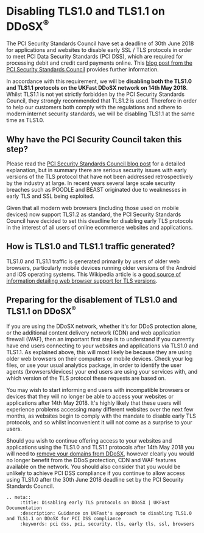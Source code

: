 # Disabling TLS1.0 and TLS1.1 on DDoSX<sup>®</sup>

The PCI Security Standards Council have set a deadline of 30th June 2018 for applications and websites to disable early SSL / TLS protocols in order to meet PCI Data Security Standards (PCI DSS), which are required for processing debit and credit card payments online.  This [blog post from the PCI Security Standards Council](https://blog.pcisecuritystandards.org/are-you-ready-for-30-june-2018-sayin-goodbye-to-ssl-early-tls) provides further information.

In accordance with this requirement, we will be **disabling both the TLS1.0 and TLS1.1 protocols on the UKFast DDoSX network on 14th May 2018**.  Whilst TLS1.1 is not yet strictly forbidden by the PCI Security Standards Council, they strongly recommended that TLS1.2 is used.  Therefore in order to help our customers both comply with the regulations and adhere to modern internet security standards, we will be disabling TLS1.1 at the same time as TLS1.0.

## Why have the PCI Security Council taken this step?

Please read the [PCI Security Standards Council blog post](https://blog.pcisecuritystandards.org/are-you-ready-for-30-june-2018-sayin-goodbye-to-ssl-early-tls) for a detailed explanation, but in summary there are serious security issues with early versions of the TLS protocol that have not been addressed retrospectively by the industry at large.  In recent years several large scale security breaches such as POODLE and BEAST originated due to weaknesses in early TLS and SSL being exploited.

Given that all modern web browsers (including those used on mobile devices) now support TLS1.2 as standard, the PCI Security Standards Council have decided to set this deadline for disabling early TLS protocols in the interest of all users of online ecommerce websites and applications.


## How is TLS1.0 and TLS1.1 traffic generated?

TLS1.0 and TLS1.1 traffic is generated primarily by users of older web browsers, particularly mobile devices running older versions of the Android and iOS operating systems.  This Wikipedia article is a [good source of information detailing web browser support for TLS versions](https://en.wikipedia.org/wiki/Transport_Layer_Security).


## Preparing for the disablement of TLS1.0 and TLS1.1 on DDoSX<sup>®</sup>

If you are using the DDoSX network, whether it's for DDoS protection alone, or the additional content delivery network (CDN) and web application firewall (WAF), then an important first step is to understand if you currently have end users connecting to your websites and applications via TLS1.0 and TLS1.1.  As explained above, this will most likely be because they are using older web browsers on their computers or mobile devices.  Check your log files, or use your usual analytics package, in order to identify the user agents (browsers/devices) your end users are using your services with, and which version of the TLS protocol these requests are based on.

You may wish to start informing end users with incompatible browsers or devices that they will no longer be able to access your websites or applications after 14th May 2018.  It's highly likely that these users will experience problems accessing many different websites over the next few months, as websites begin to comply with the mandate to disable early TLS protocols, and so whilst inconvenient it will not come as a surprise to your users.

Should you wish to continue offering access to your websites and applications using the TLS1.0 and TLS1.1 protocols after 14th May 2018 you will need to [remove your domains from DDoSX](/security/ddos/remove.html), however clearly you would no longer benefit from the DDoS protection, CDN and WAF features available on the network.  You should also consider that you would be unlikely to achieve PCI DSS compliance if you continue to allow access using TLS1.0 after the 30th June 2018 deadline set by the PCI Security Standards Council.


```eval_rst
.. meta::
     :title: Disabling early TLS protocols on DDoSX | UKFast Documentation
     :description: Guidance on UKFast's approach to disabling TLS1.0 and TLS1.1 on DDoSX for PCI DSS compliance
     :keywords: pci dss, pci, security, tls, early tls, ssl, browsers
```
